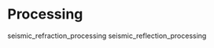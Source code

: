 # Processing

<div class="toctree" maxdepth="1">

seismic_refraction_processing seismic_reflection_processing

</div>
